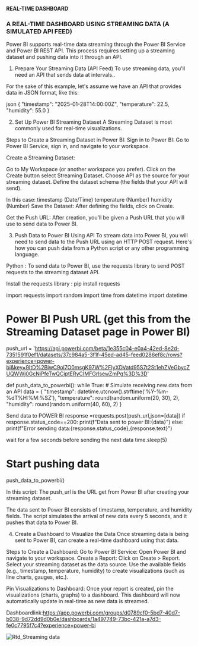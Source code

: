 ******REAL-TIME DASHBOARD******

### A REAL-TIME DASHBOARD USING STREAMING DATA  (A SIMULATED API FEED) #####


Power BI supports real-time data streaming through the Power BI Service and Power BI REST API. This process requires setting up a streaming dataset and pushing data into it through an API. 

1. Prepare Your Streaming Data (API Feed)
To use streaming data, you'll need an API that sends data at intervals..

For the sake of this example, let's assume we have an API that provides data in JSON format, like this:

json
{
  "timestamp": "2025-01-28T14:00:00Z",
  "temperature": 22.5,
  "humidity": 55.0
}

2. Set Up Power BI Streaming Dataset
 A Streaming Dataset is most commonly used for real-time visualizations.

Steps to Create a Streaming Dataset in Power BI:
Sign in to Power BI: Go to Power BI Service, sign in, and navigate to your workspace.

Create a Streaming Dataset:

Go to My Workspace (or another workspace you prefer).
Click on the Create button select Streaming Dataset.
Choose API as the source for your streaming dataset.
Define the dataset schema (the fields that your API will send). 


In this case:
timestamp (Date/Time)
temperature (Number)
humidity (Number)
Save the Dataset: After defining the fields, click on Create.

Get the Push URL: After creation, you’ll be given a Push URL that you will use to send data to Power BI.

3. Push Data to Power BI Using API
To stream data into Power BI, you will need to send data to the Push URL using an HTTP POST request. Here's how you can push data from a Python script or any other programming language.

Python :
To send data to Power BI,  use the requests library to send POST requests to the streaming dataset API.

Install the requests library :
pip install requests


import requests
import random
import time
from datetime import datetime

# Power BI Push URL (get this from the Streaming Dataset page in Power BI)
push_url = 'https://api.powerbi.com/beta/1e355c04-e0a4-42ed-8e2d-7351591f0ef1/datasets/37c984a5-3f1f-45ed-ad45-feed0286ef8c/rows?experience=power-bi&key=9ItD%2BiwC9ol7O0msgK97W%2FIyXDVatd95S7t2St1ehZVeGbycZUQWWj0GcNiPfeTwQCiptERyCIMFGrlsewZmPg%3D%3D'

def push_data_to_powerbi():
    while True:
        # Simulate receiving new data from an API
        data = {
            "timestamp": datetime.utcnow().strftime('%Y-%m-%dT%H:%M:%SZ'),
            "temperature": round(random.uniform(20, 30), 2),
            "humidity": round(random.uniform(40, 60), 2)
        }

Send data to POWER BI
response =requests.post(push_url,json=[data])
if response.status_code==200:
print(f"Data sent to power BI:{data}")
else:
print(f"Error sending data:{response.status_code},{response.text}")

wait for a few seconds before sending the next data
time.sleep(5)
 
# Start pushing data
push_data_to_powerbi()


In this script:
The push_url is the URL  get from Power BI after creating your streaming dataset.

The data sent to Power BI consists of timestamp, temperature, and humidity fields.
The script simulates the arrival of new data every 5 seconds, and it pushes that data to Power BI.


4. Create a Dashboard to Visualize the Data
Once streaming data is being sent to Power BI, can create a real-time dashboard using that data.

Steps to Create a Dashboard:
Go to Power BI Service: Open Power BI and navigate to your workspace.
Create a Report:
Click on Create > Report.
Select your streaming dataset as the data source.
Use the available fields (e.g., timestamp, temperature, humidity) to create visualizations (such as line charts, gauges, etc.).


Pin Visualizations to Dashboard:
Once your report is created, pin the visualizations (charts, graphs) to a dashboard.
This dashboard will now automatically update in real-time as new data is streamed.


Dashboardlink:https://app.powerbi.com/groups/d0789cf0-5bd7-40d7-b038-9d72dd9d0b0e/dashboards/1a497749-73bc-421a-a7d3-fe0c7795f7c4?experience=power-bi



![Rtd_Streaming data](https://github.com/user-attachments/assets/b980e4f2-c556-4a0b-98af-67d5758bd75d)

